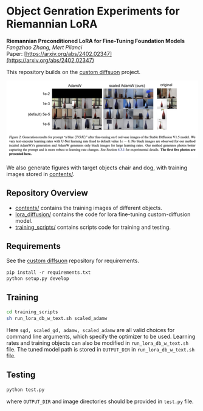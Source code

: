 # Object Genration Experiments for Riemannian LoRA

**Riemannian Preconditioned LoRA for Fine-Tuning Foundation Models** <br>
*Fangzhao Zhang, Mert Pilanci* <br>
Paper: [https://arxiv.org/abs/2402.02347](https://arxiv.org/abs/2402.02347) <br>

This repository builds on the [custom diffsuon](https://github.com/cloneofsimo/lora)  project. 

<p>
<img src="figures/vase.png" width="800" >
</p>

We also generate figures with target objects chair and dog, with training images stored in [contents/](contents).

## Repository Overview
* [contents/](contents) contains the training images of different objects.
* [lora_diffusion/](lora_diffusion) contains the code for lora fine-tuning custom-diffusion model.
* [training_scripts/](training_scripts) contains scripts code for training and testing.

## Requirements
See the [custom diffsuon](https://github.com/cloneofsimo/lora) repository for requirements.
```
pip install -r requirements.txt
python setup.py develop
 ```

## Training
```bash
cd training_scripts
sh run_lora_db_w_text.sh scaled_adamw
 ```
Here <code>sgd, scaled_gd, adamw, scaled_adamw</code> are all valid choices for command line arguments, which specify the optimizer to be used. Learning rates and training objects can also be modified in <code>run_lora_db_w_text.sh</code> file. The tuned model path is stored in <code>OUTPUT_DIR</code> in <code>run_lora_db_w_text.sh</code> file.

## Testing
```bash
python test.py
 ```
where <code>OUTPUT_DIR</code> and image directories should be provided in <code>test.py</code> file.
